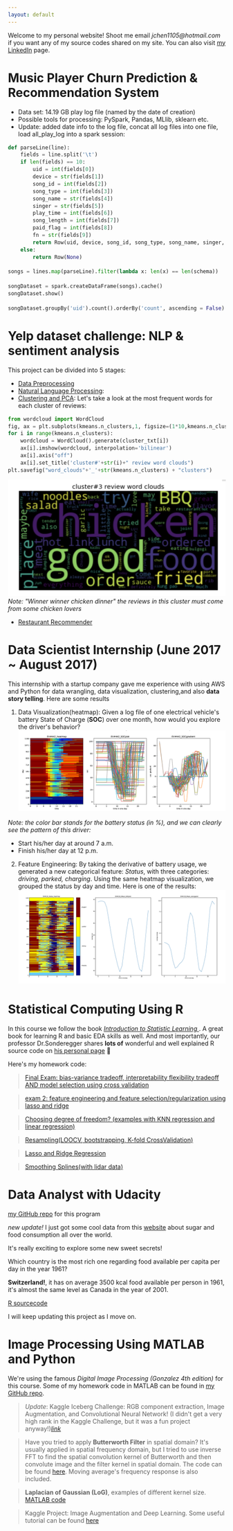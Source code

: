 ```yaml
---
layout: default
---
```


Welcome to my personal website! Shoot me email _jchen1105@hotmail.com_ if you want any of my source codes shared on my site. You can also visit [my LinkedIn](https://www.linkedin.com/in/jiaming-chen-data-analyst/) page.


# [](#header-6)Music Player Churn Prediction & Recommendation System
* Data set: 14.19 GB play log file (named by the date of creation)
* Possible tools for processing: PySpark, Pandas, MLlib, sklearn etc.
* Update: added date info to the log file, concat all log files into one file, load all_play_log into a spark session:

```python
def parseLine(line):
    fields = line.split('\t')
    if len(fields) == 10:
        uid = int(fields[0])
        device = str(fields[1])
        song_id = int(fields[2])
        song_type = int(fields[3])
        song_name = str(fields[4])
        singer = str(fields[5])
        play_time = int(fields[6])
        song_length = int(fields[7])
        paid_flag = int(fields[8])
        fn = str(fields[9])
        return Row(uid, device, song_id, song_type, song_name, singer, play_time, song_length, paid_flag, fn)
    else:
        return Row(None)
        
songs = lines.map(parseLine).filter(lambda x: len(x) == len(schema))

songDataset = spark.createDataFrame(songs).cache()
songDataset.show()

songDataset.groupBy('uid').count().orderBy('count', ascending = False).show(truncate=False)
```


# [](#header-5)Yelp dataset challenge: NLP & sentiment analysis
This project can be divided into 5 stages:
* [Data Preprocessing](https://github.com/JMistral/Yelp_Challenge/blob/master/Yelp_Dataset_-_Data_Preprocessing.ipynb)
* [Natural Language Processing](https://github.com/JMistral/Yelp_Challenge/blob/master/Yelp_Dataset_-_NLP.ipynb):
* [Clustering and PCA](https://github.com/JMistral/Yelp_Challenge/blob/master/Yelp_Dataset_-_Clustering_and_PCA.ipynb):
Let's take a look at the most frequent words for each cluster of reviews:
```python
from wordcloud import WordCloud
fig, ax = plt.subplots(kmeans.n_clusters,1, figsize=(1*10,kmeans.n_clusters*5))
for i in range(kmeans.n_clusters):
    wordcloud = WordCloud().generate(cluster_txt[i])
    ax[i].imshow(wordcloud, interpolation='bilinear')
    ax[i].axis("off")
    ax[i].set_title('cluster#'+str(i)+" review word clouds")
plt.savefig("word_clouds"+'_'+str(kmeans.n_clusters) + "clusters")
```
![wordcloud](/images/cluster3word.png)
_Note: "Winner winner chicken dinner" the reviews in this cluster must come from some chicken lovers_
* [Restaurant Recommender](https://github.com/JMistral/Yelp_Challenge/blob/master/Yelp_Dataset_-_Restaurant_Recommender.ipynb)



# [](#header-1)Data Scientist Internship (June 2017 ~ August 2017)
This internship with a startup company gave me experience with using AWS and Python for data wrangling, data visualization, clustering,and also **data story telling**. Here are some results

1. Data Visualization(heatmap):
Given a log file of one electrical vehicle's battery State of Charge (**SOC**) over one month, how would you explore the driver's behavior?
![ev_behave](/images/ev_behave.png)

_Note: the color bar stands for the battery status (in %), and we can clearly see the pattern of this driver:_
 * Start his/her day at around 7 a.m.
 * Finish his/her day at 12 p.m.
 
 
2. Feature Engineering:
By taking the derivative of battery usage, we generated a new categorical feature: _Status_, with three categories: _driving, parked, charging_. Using the same heatmap visualization, we grouped the status by day and time. Here is one of the results:
![ev_status](/images/ev_status.png)






# [](#header-2)Statistical Computing Using R
In this course we follow the book [_Introduction to Statistic Learning_ ](http://www-bcf.usc.edu/~gareth/ISL/). A great book for learning R and basic EDA skills as well. And most importantly, our professor Dr.Sonderegger shares **lots of** wonderful and well explained R source code on [his personal page](https://dereksonderegger.github.io/578/) 👏

Here's my homework code:

> [Final Exam: bias-variance tradeoff, interpretability flexibility tradeoff AND model selection using cross validation](Final)

> [exam 2: feature engineering and feature selection/regularization using lasso and ridge](exam2.pdf)

> [Choosing degree of freedom? (examples with KNN regression and linear regression)](HW4_JCHEN)

> [Resampling(LOOCV, bootstrapping, K-fold CrossValidation)](HW5_STA578)

> [Lasso and Ridge Regression](HW6_STA578)

> [Smoothing Splines(with lidar data)](HW7_STA578.pdf)




# [](#header-3)Data Analyst with Udacity
[my GitHub repo](https://github.com/JMistral/DataAnalyst_Udacity) for this program

_new update!_ I just got some cool data from this [website](http://www.gapminder.org/data/) about sugar and food consumption all over the world.

It's really exciting to explore some new sweet secrets!

Which country is the most rich one regarding food available per capita per day in the year 1961?

**Switzerland!**, it has on average 3500 kcal food available per person in 1961, it's almost the same level as Canada in the year of 2001.

[R sourcecode](sweetie)

I will keep updating this project as I move on.



# [](#header-4)Image Processing Using MATLAB and Python

We're using the famous _Digital Image Processing (Gonzalez 4th edition)_ for this course. Some of my homework code in MATLAB can be found in [my GitHub repo](https://github.com/JMistral/ImageProcessingEE542).

>_Update_: Kaggle Iceberg Challenge: RGB component extraction, Image Augmentation, and Convolutional Neural Network! (I didn't get a very high rank in the Kaggle Challenge, but it was a fun project anyway!)[_link_](https://github.com/JMistral/Iceberg)

> Have you tried to apply **Butterworth Filter** in spatial domain? It's usually applied in spatial frequency domain, but I tried to use inverse FFT to find the spatial convolution kernel of Butterworth and then convolute image and the filter kernel in spatial domain. The code can be found [here](https://github.com/JMistral/ImageProcessingEE542/blob/master/HW6main.m). Moving average's frequency response is also included.

>  **Laplacian of Gaussian (LoG)**, examples of different kernel size. [MATLAB code](https://github.com/JMistral/ImageProcessingEE542/blob/master/HW5main.m)


> Kaggle Project: Image Augmentation and Deep Learning. Some useful tutorial can be found [here](https://machinelearningmastery.com/image-augmentation-deep-learning-keras/)

